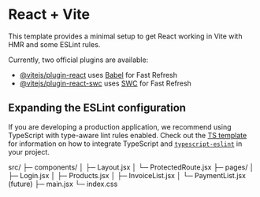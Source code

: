 # React + Vite

This template provides a minimal setup to get React working in Vite with HMR and some ESLint rules.

Currently, two official plugins are available:

- [@vitejs/plugin-react](https://github.com/vitejs/vite-plugin-react/blob/main/packages/plugin-react) uses [Babel](https://babeljs.io/) for Fast Refresh
- [@vitejs/plugin-react-swc](https://github.com/vitejs/vite-plugin-react/blob/main/packages/plugin-react-swc) uses [SWC](https://swc.rs/) for Fast Refresh

## Expanding the ESLint configuration

If you are developing a production application, we recommend using TypeScript with type-aware lint rules enabled. Check out the [TS template](https://github.com/vitejs/vite/tree/main/packages/create-vite/template-react-ts) for information on how to integrate TypeScript and [`typescript-eslint`](https://typescript-eslint.io) in your project.

src/
 ├─ components/
 │   ├─ Layout.jsx
 │   └─ ProtectedRoute.jsx
 ├─ pages/
 │   ├─ Login.jsx
 │   ├─ Products.jsx
 │   ├─ InvoiceList.jsx
 │   └─ PaymentList.jsx   (future)
 ├─ main.jsx
 └─ index.css

